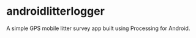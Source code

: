 androidlitterlogger
===================

A simple GPS mobile litter survey app built using Processing for Android.
